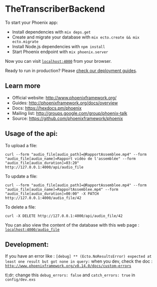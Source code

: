 # TheTranscriberBackend

To start your Phoenix app:

  * Install dependencies with `mix deps.get`
  * Create and migrate your database with `mix ecto.create && mix ecto.migrate`
  * Install Node.js dependencies with `npm install`
  * Start Phoenix endpoint with `mix phoenix.server`

Now you can visit [`localhost:4000`](http://localhost:4000) from your browser.

Ready to run in production? Please
[check our deployment guides](http://www.phoenixframework.org/docs/deployment).

## Learn more

  * Official website: http://www.phoenixframework.org/
  * Guides: http://phoenixframework.org/docs/overview
  * Docs: https://hexdocs.pm/phoenix
  * Mailing list: http://groups.google.com/group/phoenix-talk
  * Source: https://github.com/phoenixframework/phoenix

## Usage of the api:

To upload a file:

`curl --form "audio_file[audio_path]=@RapportAssemblee.mp4" --form "audio_file[audio_name]=Rapport vidéo de l'assemblée" --form "audio_file[audio_duration]=03:20"  http://127.0.0.1:4000/api/audio_file`

To update a file:

`curl --form "audio_file[audio_path]=@RapportAssemblee.mp4" --form "audio_file[audio_name]=RapportAssemblee.mp4" --form "audio_file[audio_duration]=00:00" -X PATCH http://127.0.0.1:4000/audio_file/42`

To delete a file:

`curl -X DELETE http://127.0.0.1:4000/api/audio_file/42`

You can also view the content of the database with this web page :
[`localhost:4000/audio_file`](http://127.0.0.1:4000/audio_file)

## Development:
If you have an error like : `[debug] ** (Ecto.NoResultsError) expected at least one result but got none in query:` when you dev, check the doc :
[`http://www.phoenixframework.org/v0.14.0/docs/custom-errors`](http://www.phoenixframework.org/v0.14.0/docs/custom-errors)

tl;dr: change this `debug_errors: false` and `catch_errors: true` in
`config/dev.exs`
